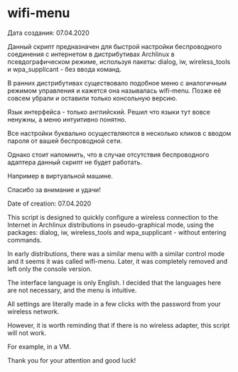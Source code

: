 # wifi-menu
Дата создания: 07.04.2020

Данный скрипт предназначен для быстрой настройки беспроводного соединения с интернетом в дистрибутивах Archlinux в псевдографическом режиме, используя пакеты: dialog, iw, wireless_tools и wpa_supplicant - без ввода команд.

В ранних дистрибутивах существовало подобное меню с аналогичным режимом управления и кажется она называлась wifi-menu. Позже её совсем убрали и оставили только консольную версию.  

Язык интерфейса - только английский. Решил что языки тут вовсе ненужны, а меню интуитивно понятно.

Все настройки буквально осуществляются в несколько кликов с вводом пароля от вашей беспроводной сети.

Однако стоит напомнить, что в случае отсутствия беспроводного адаптера данный скрипт не будет работать.

Например в виртуальной машине.

Спасибо за внимание и удачи!

Date of creation: 07.04.2020

This script is designed to quickly configure a wireless connection to the Internet in Archlinux distributions in pseudo-graphical mode, using the packages: dialog, iw, wireless_tools and wpa_supplicant - without entering commands.

In early distributions, there was a similar menu with a similar control mode and it seems it was called wifi-menu. Later, it was completely removed and left only the console version.

The interface language is only English. I decided that the languages here are not necessary, and the menu is intuitive.

All settings are literally made in a few clicks with the password from your wireless network.

However, it is worth reminding that if there is no wireless adapter, this script will not work.

For example, in a VM.

Thank you for your attention and good luck!
